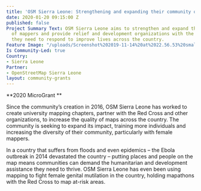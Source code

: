 ```yaml
---
title: 'OSM Sierra Leone: Strengthening and expanding their community of mappers'
date: 2020-01-20 09:15:00 Z
published: false
Project Summary Text: OSM Sierra Leone aims to strengthen and expand their community
  of mappers and provide relief and development organizations with the information
  they need to respond to improve lives across the country.
Feature Image: "/uploads/Screenshot%202019-11-14%20at%2022.56.53%20small.png"
Is Community-Led: true
Country:
- Sierra Leone
Partner:
- OpenStreetMap Sierra Leone
layout: community-grants
---
```


**2020 MicroGrant **

Since the community’s creation in 2016, OSM Sierra Leone has worked to create university mapping chapters, partner with the Red Cross and other organizations, to increase the quality of maps across the country. The community is seeking to expand its impact, training more individuals and increasing the diversity of their community, particularly with female mappers. 

In a country that suffers from floods and even epidemics – the Ebola outbreak in 2014 devastated the country – putting places and people on the map means communities can demand the humanitarian and development assistance they need to thrive. OSM Sierra Leone has even been using mapping to fight female genital mutilation in the country, holding mapathons with the Red Cross to map at-risk areas.



